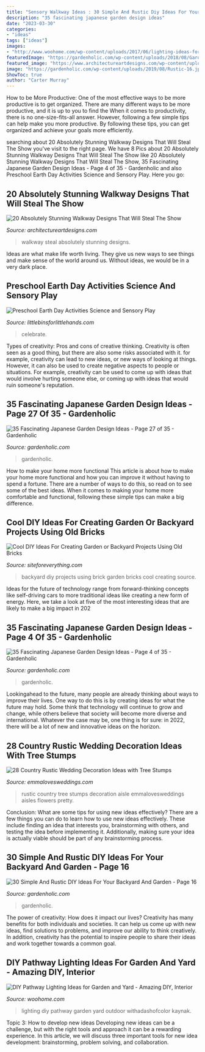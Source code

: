 ```yaml
---
title: "Sensory Walkway Ideas : 30 Simple And Rustic Diy Ideas For Your Backyard And Garden"
description: "35 fascinating japanese garden design ideas"
date: "2023-03-30"
categories:
- "ideas"
tags: ["ideas"]
images:
- "http://www.woohome.com/wp-content/uploads/2017/06/lighting-ideas-for-pathway-9.jpg"
featuredImage: "https://gardenholic.com/wp-content/uploads/2018/08/Garden-4.jpg"
featured_image: "https://www.architectureartdesigns.com/wp-content/uploads/2017/02/3-16.jpg"
image: "https://gardenholic.com/wp-content/uploads/2019/08/Rustic-16.jpg"
ShowToc: true
author: "Carter Murray"
---
```



How to be More Productive: One of the most effective ways to be more productive is to get organized. There are many different ways to be more productive, and it is up to you to find the
When it comes to productivity, there is no one-size-fits-all answer. However, following a few simple tips can help make you more productive. By following these tips, you can get organized and achieve your goals more efficiently.

	

		
searching about 20 Absolutely Stunning Walkway Designs That Will Steal The Show you've visit to the right page. We have 8 Pics about 20 Absolutely Stunning Walkway Designs That Will Steal The Show like 20 Absolutely Stunning Walkway Designs That Will Steal The Show, 35 Fascinating Japanese Garden Design Ideas - Page 4 of 35 - Gardenholic and also Preschool Earth Day Activities Science and Sensory Play. Here you go:
		
    
## 20 Absolutely Stunning Walkway Designs That Will Steal The Show

<img loading=lazy src="https://www.architectureartdesigns.com/wp-content/uploads/2017/02/3-16.jpg" onerror="this.onerror=null;this.src='https://tse2.mm.bing.net/th?id=OIP.Nb02vCK-EQahhhqDFv2hiAHaJ_&amp;pid=15.1';" alt="20 Absolutely Stunning Walkway Designs That Will Steal The Show">

_Source: architectureartdesigns.com_

>walkway steal absolutely stunning designs. 

	

Ideas are what make life worth living. They give us new ways to see things and make sense of the world around us. Without ideas, we would be in a very dark place.

    
## Preschool Earth Day Activities Science And Sensory Play

<img loading=lazy src="https://littlebinsforlittlehands.com/wp-content/uploads/2016/02/Preschool-Earth-Day-activities-science-STEM-and-sensory-play-idea-to-celebrate-Earth-Day-2-680x1020.jpg" onerror="this.onerror=null;this.src='https://tse2.mm.bing.net/th?id=OIP.vFcHE1HBFP8-zDb-KcQmoQHaLH&amp;pid=15.1';" alt="Preschool Earth Day Activities Science and Sensory Play">

_Source: littlebinsforlittlehands.com_

>celebrate. 

	

Types of creativity: Pros and cons of creative thinking.
Creativity is often seen as a good thing, but there are also some risks associated with it. for example, creativity can lead to new ideas, or new ways of looking at things. However, it can also be used to create negative aspects to people or situations. For example, creativity can be used to come up with ideas that would involve hurting someone else, or coming up with ideas that would ruin someone's reputation.

    
## 35 Fascinating Japanese Garden Design Ideas - Page 27 Of 35 - Gardenholic

<img loading=lazy src="https://gardenholic.com/wp-content/uploads/2018/08/Garden-27.jpg" onerror="this.onerror=null;this.src='https://tse1.mm.bing.net/th?id=OIP.taRBfOa1-9LnJSNcgf0CNgHaLI&amp;pid=15.1';" alt="35 Fascinating Japanese Garden Design Ideas - Page 27 of 35 - Gardenholic">

_Source: gardenholic.com_

>gardenholic. 

	

How to make your home more functional
This article is about how to make your home more functional and how you can improve it without having to spend a fortune. There are a number of ways to do this, so read on to see some of the best ideas. When it comes to making your home more comfortable and functional, following these simple tips can make a big difference.

    
## Cool DIY Ideas For Creating Garden Or Backyard Projects Using Old Bricks

<img loading=lazy src="http://siteforeverything.com/wp-content/uploads/2017/05/Brick-Backyard-17.jpg" onerror="this.onerror=null;this.src='https://tse1.mm.bing.net/th?id=OIP.S6NyV5uncik7BWMeyC9tXAHaHS&amp;pid=15.1';" alt="Cool DIY Ideas For Creating Garden or Backyard Projects Using Old Bricks">

_Source: siteforeverything.com_

>backyard diy projects using brick garden bricks cool creating source. 

	

Ideas for the future of technology range from forward-thinking concepts like self-driving cars to more traditional ideas like creating a new form of energy. Here, we take a look at five of the most interesting ideas that are likely to make a big impact in 202
    
## 35 Fascinating Japanese Garden Design Ideas - Page 4 Of 35 - Gardenholic

<img loading=lazy src="https://gardenholic.com/wp-content/uploads/2018/08/Garden-4.jpg" onerror="this.onerror=null;this.src='https://tse1.mm.bing.net/th?id=OIP.CjEZ4UdQburyxmp8QlQLUQHaK5&amp;pid=15.1';" alt="35 Fascinating Japanese Garden Design Ideas - Page 4 of 35 - Gardenholic">

_Source: gardenholic.com_

>gardenholic. 

	

Lookingahead to the future, many people are already thinking about ways to improve their lives. One way to do this is by creating ideas for what the future may hold. Some think that technology will continue to grow and change, while others believe that society will become more diverse and international. Whatever the case may be, one thing is for sure: in 2022, there will be a lot of new and innovative ideas on the horizon.

    
## 28 Country Rustic Wedding Decoration Ideas With Tree Stumps

<img loading=lazy src="http://emmalovesweddings.com/wp-content/uploads/2018/03/rustic-wedding-aisle-ideas-with-tree-stumps.jpg" onerror="this.onerror=null;this.src='https://tse4.mm.bing.net/th?id=OIP.hBaOkRtfvYpoOTsZ2-bKugHaLH&amp;pid=15.1';" alt="28 Country Rustic Wedding Decoration Ideas with Tree Stumps">

_Source: emmalovesweddings.com_

>rustic country tree stumps decoration aisle emmalovesweddings aisles flowers pretty. 

	

Conclusion: What are some tips for using new ideas effectively?
There are a few things you can do to learn how to use new ideas effectively. These include finding an idea that interests you, brainstorming with others, and testing the idea before implementing it. Additionally, making sure your idea is actually viable should be part of any brainstorming process.

    
## 30 Simple And Rustic DIY Ideas For Your Backyard And Garden - Page 16

<img loading=lazy src="https://gardenholic.com/wp-content/uploads/2019/08/Rustic-16.jpg" onerror="this.onerror=null;this.src='https://tse3.mm.bing.net/th?id=OIP.6TaNsPeIm9PyogyMj9df8gHaKs&amp;pid=15.1';" alt="30 Simple And Rustic DIY Ideas For Your Backyard And Garden - Page 16">

_Source: gardenholic.com_

>gardenholic. 

	

The power of creativity: How does it impact our lives?
Creativity has many benefits for both individuals and societies. It can help us come up with new ideas, find solutions to problems, and improve our ability to think creatively. In addition, creativity has the potential to inspire people to share their ideas and work together towards a common goal.

    
## DIY Pathway Lighting Ideas For Garden And Yard - Amazing DIY, Interior

<img loading=lazy src="http://www.woohome.com/wp-content/uploads/2017/06/lighting-ideas-for-pathway-9.jpg" onerror="this.onerror=null;this.src='https://tse3.mm.bing.net/th?id=OIP.VoC9xWMGlw8n7_ERgyRj4wHaOe&amp;pid=15.1';" alt="DIY Pathway Lighting Ideas for Garden and Yard - Amazing DIY, Interior">

_Source: woohome.com_

>lighting diy pathway garden yard outdoor withadashofcolor kaynak. 

	

Topic 3: How to develop new ideas
Developing new ideas can be a challenge, but with the right tools and approach it can be a rewarding experience. In this article, we will discuss three important tools for new idea development: brainstorming, problem solving, and collaboration.

